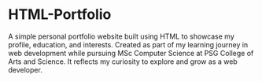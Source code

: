 # HTML-Portfolio
A simple personal portfolio website built using HTML to showcase my profile, education, and interests. Created as part of my learning journey in web development while pursuing MSc Computer Science at PSG College of Arts and Science. It reflects my curiosity to explore and grow as a web developer.
